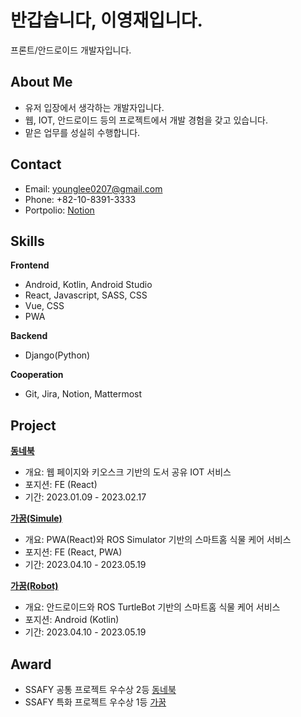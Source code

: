 # 반갑습니다, 이영재입니다.
프론트/안드로이드 개발자입니다.

## About Me
-   유저 입장에서 생각하는 개발자입니다.
-   웹, IOT, 안드로이드 등의 프로젝트에서 개발 경험을 갖고 있습니다.
-   맡은 업무를 성실히 수행합니다.
## Contact
-   Email: younglee0207@gmail.com
-   Phone: +82-10-8391-3333
-   Portpolio: [Notion](https://www.notion.so/28b6d0ff61f8471493de9206e4115cfd?pvs=4)
## Skills
**Frontend**
-   Android, Kotlin, Android Studio
-   React, Javascript, SASS, CSS
-   Vue, CSS
-   PWA

**Backend**
-   Django(Python)

**Cooperation**
-   Git, Jira, Notion, Mattermost
 
## Project
[**동네북**](https://github.com/younglee0207/TownBook)
-   개요: 웹 페이지와 키오스크 기반의 도서 공유 IOT 서비스
-   포지션: FE (React)
-   기간: 2023.01.09 - 2023.02.17
   
[**가꿈(Simule)**](https://github.com/younglee0207/Gaggum_Simule)
-   개요: PWA(React)와 ROS Simulator 기반의 스마트홈 식물 케어 서비스
-   포지션: FE (React, PWA)
-   기간: 2023.04.10 - 2023.05.19
   
[**가꿈(Robot)**](https://github.com/younglee0207/Gaggum)
-   개요: 안드로이드와 ROS TurtleBot 기반의 스마트홈 식물 케어 서비스
-   포지션: Android (Kotlin)
-   기간: 2023.04.10 - 2023.05.19

## Award

-   SSAFY 공통 프로젝트 우수상 2등 [동네북](https://github.com/younglee0207/TownBook)
-   SSAFY 특화 프로젝트 우수상 1등 [가꿈](https://github.com/younglee0207/Gaggum)
